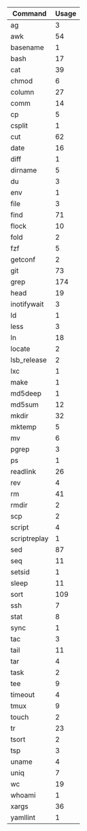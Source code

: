 | Command       | Usage
|-|-|
| ag            | 3      |
| awk           | 54     |
| basename      | 1      |
| bash          | 17     |
| cat           | 39     |
| chmod         | 6      |
| column        | 27     |
| comm          | 14     |
| cp            | 5      |
| csplit        | 1      |
| cut           | 62     |
| date          | 16     |
| diff          | 1      |
| dirname       | 5      |
| du            | 3      |
| env           | 1      |
| file          | 3      |
| find          | 71     |
| flock         | 10     |
| fold          | 2      |
| fzf           | 5      |
| getconf       | 2      |
| git           | 73     |
| grep          | 174    |
| head          | 19     |
| inotifywait   | 3      |
| ld            | 1      |
| less          | 3      |
| ln            | 18     |
| locate        | 2      |
| lsb_release   | 2      |
| lxc           | 1      |
| make          | 1      |
| md5deep       | 1      |
| md5sum        | 12     |
| mkdir         | 32     |
| mktemp        | 5      |
| mv            | 6      |
| pgrep         | 3      |
| ps            | 1      |
| readlink      | 26     |
| rev           | 4      |
| rm            | 41     |
| rmdir         | 2      |
| scp           | 2      |
| script        | 4      |
| scriptreplay  | 1      |
| sed           | 87     |
| seq           | 11     |
| setsid        | 1      |
| sleep         | 11     |
| sort          | 109    |
| ssh           | 7      |
| stat          | 8      |
| sync          | 1      |
| tac           | 3      |
| tail          | 11     |
| tar           | 4      |
| task          | 2      |
| tee           | 9      |
| timeout       | 4      |
| tmux          | 9      |
| touch         | 2      |
| tr            | 23     |
| tsort         | 2      |
| tsp           | 3      |
| uname         | 4      |
| uniq          | 7      |
| wc            | 19     |
| whoami        | 1      |
| xargs         | 36     |
| yamllint      | 1      |
